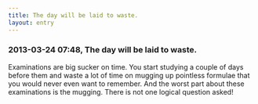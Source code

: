 ```yaml
---
title: The day will be laid to waste.
layout: entry
---
```

### 2013-03-24 07:48, The day will be laid to waste. 

Examinations are big sucker on time. You start studying a couple of days before them and waste a lot of time on mugging up pointless formulae that you would never even want to remember. And the worst part about these examinations is the mugging. There is not one logical question asked! 
